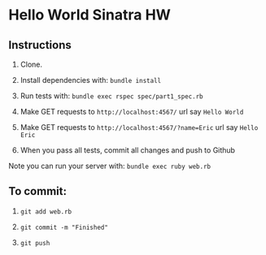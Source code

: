 # Hello World Sinatra HW


## Instructions


1. Clone.

2. Install dependencies with: `bundle install`

3. Run tests with: `bundle exec rspec spec/part1_spec.rb`

4. Make GET requests to `http://localhost:4567/` url say `Hello World`

5. Make GET requests to `http://localhost:4567/?name=Eric` url say `Hello Eric`

6. When you pass all tests, commit all changes and push to Github

Note you can run your server with: `bundle exec ruby web.rb`


## To commit:

1. `git add web.rb`
2. `git commit -m "Finished"`
3. `git push`


   ​


